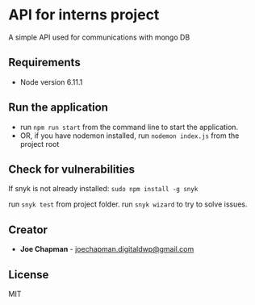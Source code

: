 # API for interns project

A simple API used for communications with mongo DB

## Requirements

* Node version 6.11.1

## Run the application

* run `npm run start` from the command line to start the application.
* OR, if you have nodemon installed, run `nodemon index.js` from the project root

## Check for vulnerabilities
If snyk is not already installed:
`sudo npm install -g snyk`

run `snyk test` from project folder.
run `snyk wizard` to try to solve issues.

## Creator

* **Joe Chapman** - [joechapman.digitaldwp@gmail.com](mailto:joechapman.digitaldwp@gmail.com)

## License

MIT
